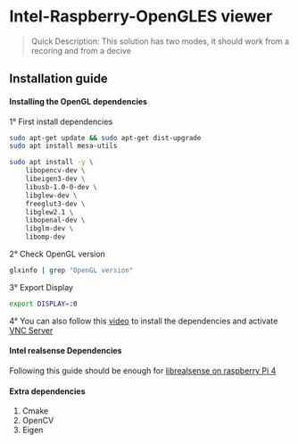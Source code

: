 # Intel-Raspberry-OpenGLES viewer
> Quick Description:  This solution has two modes, it should work from a recoring and from a decive

## Installation guide

#### Installing the OpenGL dependencies

1° First install dependencies

~~~sh
sudo apt-get update && sudo apt-get dist-upgrade
sudo apt install mesa-utils

sudo apt install -y \
    libopencv-dev \
    libeigen3-dev \
    libusb-1.0-0-dev \
    libglew-dev \
    freeglut3-dev \
    libglew2.1 \
    libopenal-dev \
    libglm-dev \
    libomp-dev

~~~
2° Check OpenGL version
~~~sh
glxinfo | grep "OpenGL version"
~~~

3° Export Display
~~~sh
export DISPLAY=:0
~~~

4° You can also follow this [video](https://www.youtube.com/watch?v=3dhDqLnWVb0&list=PLgpana-oqo-JO9hytkF3LC1HOX4v2OrGC) to install the dependencies and activate [VNC Server](https://www.realvnc.com/es/connect/download/vnc/)

#### Intel realsense Dependencies

Following this guide should be enough for [librealsense on raspberry Pi 4](https://github.com/mathklk/realsense_raspberry_pi4)

#### Extra dependencies
1. Cmake
2. OpenCV
3. Eigen